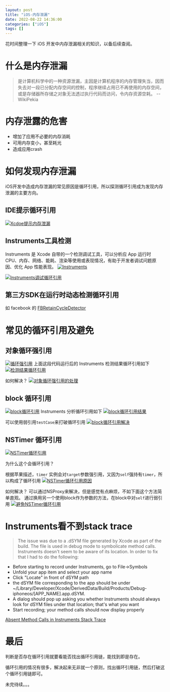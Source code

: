 ```yaml
---
layout: post
title: "iOS-内存泄漏"
date: 2022-08-22 14:36:00
categories: ["iOS"]
tags: []
---
```

花时间整理一下 iOS 开发中内存泄漏相关的知识，以备后续查阅。<!--more-->
# 什么是内存泄漏
> 是计算机科学中的一种资源泄漏，主因是计算机程序的内存管理失当，因而失去对一段已分配内存空间的控制，程序继续占用已不再使用的内存空间，或是存储器所存储之对象无法透过执行代码而访问，令内存资源空耗。  --WikiPekia

# 内存泄露的危害
- 增加了应用不必要的内存消耗
- 可用内存变小，甚至耗光
- 造成应用crash

# 如何发现内存泄漏
iOS开发中造成内存泄漏的常见原因是循环引用，所以探测循环引用成为发现内存泄漏的主要方向。
## IDE提示循环引用
[![Xcdoe提示内存泄漏](/img/0043/0043-1.png "Xcdoe提示内存泄漏")](/img/0043/0043-1.png "Xcdoe提示内存泄漏")

## Instruments工具检测
Instruments 是 Xcode 自带的一个检测调试工具，可以分析应 App 运行时 CPU、内存、网络、能耗、渲染等使用或表现情况，有助于开发者调试问题原因、优化 App 性能表现。
[![Instruments](/img/0043/0043-2.png "Instruments")](/img/0043/0043-2.png "Instruments")

[![Instruments调试循环引用](/img/0043/0043-3.png "Instruments调试循环引用")](/img/0043/0043-3.png "Instruments调试循环引用")

## 第三方SDK在运行时动态检测循环引用
如 facebook 的 <a target="_blank" href="https://github.com/facebook/FBRetainCycleDetector">FBRetainCycleDetector</a>

# 常见的循环引用及避免
## 对象循环强引用
[![循环强引用](/img/0043/0043-4.png "循环强引用")](/img/0043/0043-4.png "循环强引用")
上面这段代码运行后的 Instruments 检测结果循环引用如下
[![检测结果循环引用](/img/0043/0043-5.png "检测结果循环引用")](/img/0043/0043-5.png "检测结果循环引用")

如何解决？
[![对象循环强引用的处理](/img/0043/0043-6.png "循环强引用的处理")](/img/0043/0043-6.png "循环强引用的处理")

## block 循环引用
[![block循环引用](/img/0043/0043-10.png "block循环引用")](/img/0043/0043-10.png "block循环引用")
Instruments 分析循环引用如下
[![block循环引用结果](/img/0043/0043-11.png "block循环引用结果")](/img/0043/0043-11.png "block循环引用结果")

可以使用弱引用`testCase`来打破循环引用
[![block循环引用解决](/img/0043/0043-12.png "block循环引用解决")](/img/0043/0043-12.png "block循环引用解决")


## NSTimer 循环引用
[![NSTimer循环引用](/img/0043/0043-7.png "NSTimer循环引用")](/img/0043/0043-7.png "NSTimer循环引用")

为什么这个会循环引用？

根据苹果描述，`timer` 实例会对`target`参数强引用，又因为`self`强持有`timer`，所以构成了循环引用
[![NSTimer循环引用原因](/img/0043/0043-8.png "NSTimer循环引用原因")](https://developer.apple.com/documentation/foundation/nstimer/1412416-scheduledtimerwithtimeinterval "NSTimer循环引用原因")

如何解决？
可以通过NSProxy来解决，但是感觉有点麻烦，不如下面这个方法简单直观。
通过换用另一个使用block作为参数的方法，在block中对`self`进行弱引用
[![避免NSTimer循环引用](/img/0043/0043-9.png "避免NSTimer循环引用")](/img/0043/0043-9.png "避免NSTimer循环引用")

# Instruments看不到stack trace
> The issue was due to a .dSYM file generated by Xcode as part of the build. The file is used in debug mode to symbolicate method calls. Instruments doesn't seem to be aware of its location. In order to fix that I had to do the following:
- Before starting to record under Instruments, go to File->Symbols
- Unfold your app item and select your app name
- Click "Locate" in front of dSYM path
- the dSYM file corresponding to the app should be under ~/Library/Developer/Xcode/DerivedData/Build/Products/Debug-iphoneos/[APP_NAME].app.dSYM.
- A dialog should pop up asking you whether Instruments should always look for dSYM files under that location; that's what you want
- Start recording; your method calls should now display properly

<a target="_blank" href="https://developer.apple.com/forums/thread/9377">Absent Method Calls in Instruments Stack Trace</a>

# 最后
判断是否存在循环引用就要看能否找出循环引用链，能找到即是存在。

循环引用的情况有很多，解决起来无非就一个原则，找出循环引用链，然后打破这个循环引用链即可。

未完待续。。。
